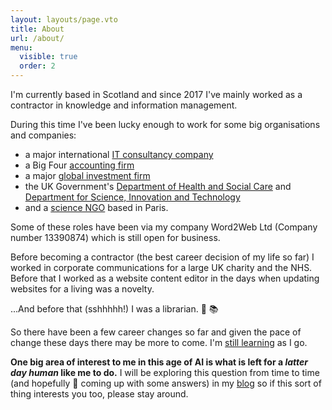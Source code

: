 ```yaml
---
layout: layouts/page.vto
title: About
url: /about/
menu:
  visible: true
  order: 2
---
```

I'm currently based in Scotland and since 2017 I've mainly worked as a contractor in knowledge and information management.

During this time I've been lucky enough to work for some big organisations and companies:

- a major international [IT consultancy company](https://www.cgi.com/en)
- a Big Four [accounting firm](https://www.deloitte.com/uk/en/about.html)
- a major [global investment firm](https://www.kkr.com/)
- the UK Government's [Department of Health and Social Care](https://www.gov.uk/government/organisations/department-of-health-and-social-care) and [Department for Science, Innovation and Technology](https://www.gov.uk/government/organisations/department-for-science-innovation-and-technology)
- and a [science NGO](https://council.science/) based in Paris.

Some of these roles have been via my company Word2Web Ltd (Company number 13390874) which is still open for business.

Before becoming a contractor (the best career decision of my life so far) I worked in corporate communications for a large UK charity and the NHS. Before that I worked as a website content editor in the days when updating websites for a living was a novelty.

...And before that (sshhhhh!) I was a librarian. 🤫 📚

So there have been a few career changes so far and given the pace of change these days there may be more to come. I'm [still learning](/learning-odyssey/) as I go.

**One big area of interest to me in this age of AI is what is left for a *latter day human* like me to do.** I will be exploring this question from time to time (and hopefully 🙏 coming up with some answers) in my [blog](/archive/) so if this sort of thing interests you too, please stay around.

